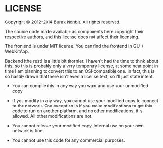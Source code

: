 LICENSE
=============

Copyright &copy; 2012-2014 Burak Nehbit. All rights reserved.

The source code made available as components here copyright their respective authors, and this license does not affect their licensing.

The frontend is under MIT license. You can find the frontend in GUI / WebKitApp. 

Backend (the rest) is a little bit thornier. I haven't had the time to think about this, so this is probably only a very temporary license, at some near point in time I am planning to convert this to an OSI-compatible one. In fact, this is so hastily drawn that there isn't even a license text, so I'll just state intent.

* You can compile this in any way you want and use your unmodified copy. 

* If you modify in any way, you cannot use your modified copy to connect to the network. One exception is if you make modifications to get this code to run on another platform, and no other modifications, it is allowed. All other modifications are not.

* You cannot release your modified copy. Internal use on your own network is fine.

* You cannot use this code for any commercial purposes.